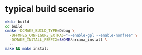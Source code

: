 # typical build scenario
```bash
mkdir build
cd build
cmake -DCMAKE_BUILD_TYPE=Debug \
  -DFFMPEG_CONFIGURE_EXTRAS="--enable-gpl|--enable-nonfree" \
  -DCMAKE_INSTALL_PREFIX=$HOME/arcana_install \
  ..
make && make install
```